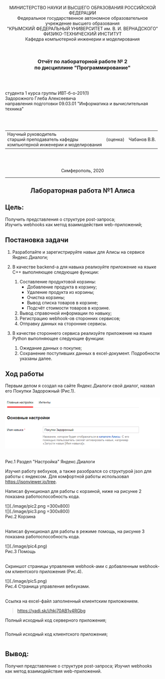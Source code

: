 <p align="center">МИНИСТЕРСТВО НАУКИ  И ВЫСШЕГО ОБРАЗОВАНИЯ РОССИЙСКОЙ ФЕДЕРАЦИИ<br>
Федеральное государственное автономное образовательное учреждение высшего образования<br>
"КРЫМСКИЙ ФЕДЕРАЛЬНЫЙ УНИВЕРСИТЕТ им. В. И. ВЕРНАДСКОГО"<br>
ФИЗИКО-ТЕХНИЧЕСКИЙ ИНСТИТУТ<br>
Кафедра компьютерной инженерии и моделирования</p>
<br>
<h3 align="center">Отчёт по лабораторной работе № 2<br> по дисциплине "Программирование"</h3>
<br><br>
<p>студента 1 курса группы ИВТ-б-о-201(1)<br>
Задорожного Глеба Алексеевича<br>
направления подготовки 09.03.01 "Информатика и вычислительная техника"</p>
<br><br>
<table>
<tr><td>Научный руководитель<br> старший преподаватель кафедры<br> компьютерной инженерии и моделирования</td>
<td>(оценка)</td>
<td>Чабанов В.В.</td>
</tr>
</table>
<br><br>
<p align="center">Симферополь, 2020</p>
<hr>

## <p align="center">Лабораторная работа №1 Алиса
## Цель: 
Получить представления о структуре post-запроса;<br>
Изучить webhooks как метод взаимодействия web-приложений;<br>


## Постановка задачи
1. Разработайте и зарегистрируйте навык для Алисы на сервисе Яндекс.Диалоги;
2. В качестве backend-a для навыка реализуйте приложение на языке С++ выполняющее следующие функции:
    1. Составление продуктовой корзины:
        * Добавление продукта в корзину;
        * Удаление продукта из корзины;
        * Очистка корзины;
        * Вывод списка товаров в корзине;
        * Подсчёт стоимости товаров в корзине.
    2. Вывод справочной информации по навыку;
    3. Регистрацию webhook-ов сторонних сервисов;
    4. Отправку данных на сторонние сервисы. 

3. В качестве стороннего сервиса реализуйте приложение на языке Python выполняющее следующие функции:
    1. Ожидание данных о покупке;
    2. Сохранение поступивших данных в excel-документ.
Подробности указаны далее.



## Ход работы
Первым делом я создал на сайте Яндекс.Диалоги свой диалог, назвал его Покупки Задорожный (Рис.1).<br>


<div style="align: center;"><img src="./image/pic1.png"></div><br>
<p style="align: center;">Рис.1 Раздел "Настройка" Яндекс.Диалоги</p>


Изучил работу вебхуков, а также разобрался со структурой json для работы с яндексом. Для комфортной работы использовал https://jsonviewer.io/tree.

Написал функционал для работы с корзиной, ниже на рисунке 2 показана работоспособность кода.
<p style="align: center;">
![](./image/pic2.png =300x800)<br>
![](./image/pic3.png =300x800)<br>
Рис.2 Корзина<br><br>
</p>

Написал функционал для работы в режиме помощь, на рисунке 3 показана работоспособность кода.
<p style="align: center;">
![](./image/pic4.png)<br>
Рис.3 Помощь<br><br>
</p>

Скриншот страницы управления webhook-ами с добавленным webhook-ом клиентского приложения (Рис.4).
<p style="align: center;">
![](./image/pic5.png)<br>
Рис.4 Страница управления вебхуками.<br><br>
</p>

Ссылка на excel-файл заполненный клиентским приложением.
> https://yadi.sk/i/hkj70AB1y4RGbg





Полный исходный код серверного приложения;

```C++

```

Полный исходный код клиентского приложения;
```Python

```

## Вывод: 

Получил представление о структуре post-запроса;
Изучил webhooks как метод взаимодействия web-приложений.